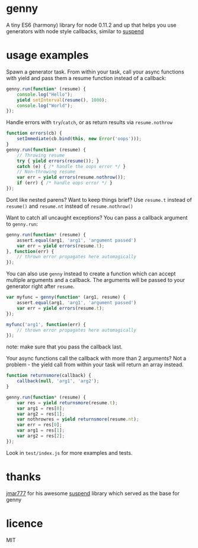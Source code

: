 # genny

A tiny ES6 (harmony) library for node 0.11.2 and up that helps you 
use generators with node style callbacks, similar to 
[suspend](https://github.com/jmar777/suspend)

# usage examples

Spawn a generator task. From within your task, call your async 
functions with yield and pass them a resume function instead of
a callback:

```js
genny.run(function* (resume) {
    console.log("Hello");
    yield setInterval(resume(), 1000);
    console.log("World");
});
```

Handle errors with `try`/`catch`, or as return results via
`resume.nothrow`

```js
function errors(cb) {
    setImmediate(cb.bind(this, new Error('oops')));
}
genny.run(function* (resume) {
    // Throwing resume
    try { yield errors(resume()); } 
    catch (e) { /* handle the oops error */ }
    // Non-throwing resume
    var err = yield errors(resume.nothrow());
    if (err) { /* handle oops error */ }
});

```
Dont like nested parens? Want to keep things brief? Use `resume.t` 
instead of `resume()` and `resume.nt` instead of `resume.nothrow()`

Want to catch all uncaught exceptions? You can pass a callback argument to
`genny.run`:

```js
genny.run(function* (resume) {
    assert.equal(arg1, 'arg1', 'argument passed')
    var err = yield errors(resume.t);
}, function(err) {
    // thrown error propagates here automagically 
});
```

You can also use `genny` instead to create a function which
can accept multiple arguments and a callback. The arguments will be 
passed to your generator right after `resume`.

```js
var myfunc = genny(function* (arg1, resume) {
    assert.equal(arg1, 'arg1', 'argument passed')
    var err = yield errors(resume.t);
});

myfunc('arg1', function(err) {
    // thrown error propagates here automagically 
});
```

note: make sure that you pass the callback last. 

Your async functions call the callback with more than 2 arguments?
Not a problem - the yield call from within your task will return 
an array instead.

```js
function returnsmore(callback) {
    callback(null, 'arg1', 'arg2');
}

genny.run(function* (resume) {
    var res = yield returnsmore(resume.t);
    var arg1 = res[0];
    var arg2 = res[1];
    var nothrowres = yield returnsmore(resume.nt);
    var err = res[0];
    var arg1 = res[1];
    var arg2 = res[2];
});
```

Look in `test/index.js` for more examples and tests.

# thanks

[jmar777](https://github.com/jmar777) for his awesome 
[suspend](https://github.com/jmar777/suspend) library which served 
as the base for genny

# licence 

MIT

